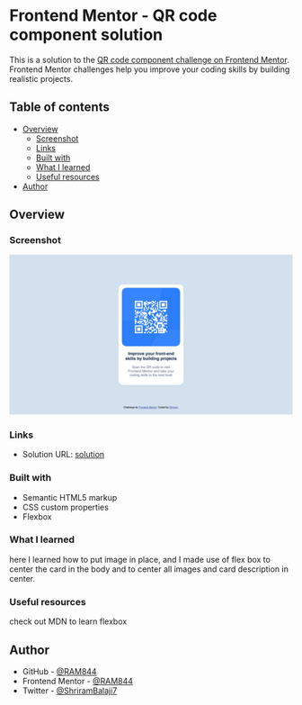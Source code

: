 # Frontend Mentor - QR code component solution

This is a solution to the [QR code component challenge on Frontend Mentor](https://www.frontendmentor.io/challenges/qr-code-component-iux_sIO_H). Frontend Mentor challenges help you improve your coding skills by building realistic projects. 

## Table of contents

- [Overview](#overview)
  - [Screenshot](#screenshot)
  - [Links](#links)
  - [Built with](#built-with)
  - [What I learned](#what-i-learned)
  - [Useful resources](#useful-resources)
- [Author](#author)


## Overview

### Screenshot

![](./screenshot.jpeg)




### Links

- Solution URL: [solution](https://front-end-mentor-qr-code-compnent-challenge.netlify.app/)



### Built with

- Semantic HTML5 markup
- CSS custom properties
- Flexbox




### What I learned

here I learned how to put image in place, and I made use of flex box to center the card in the body and to center all images and card description in center.



### Useful resources
 check out MDN to learn flexbox

## Author

- GitHub - [@RAM844](https://github.com/RAM844)
- Frontend Mentor - [@RAM844](https://www.frontendmentor.io/profile/RAM844)
- Twitter - [@ShriramBalaji7](https://www.twitter.com/ShriramBalaji7)



